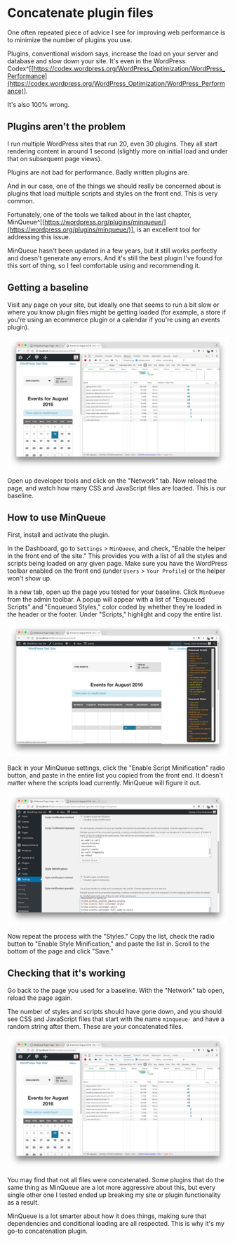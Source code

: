 
# Concatenate plugin files

One often repeated piece of advice I see for improving web performance is to minimize the number of plugins you use.

Plugins, conventional wisdom says, increase the load on your server and database and slow down your site. It's even in the WordPress Codex^[[https://codex.wordpress.org/WordPress_Optimization/WordPress_Performance](https://codex.wordpress.org/WordPress_Optimization/WordPress_Performance)].

It's also 100% wrong.

## Plugins aren't the problem

I run multiple WordPress sites that run 20, even 30 plugins. They all start rendering content in around 1 second (slightly more on initial load and under that on subsequent page views).

Plugins are not bad for performance. Badly written plugins are.

And in our case, one of the things we should really be concerned about is plugins that load multiple scripts and styles on the front end. This is very common.

Fortunately, one of the tools we talked about in the last chapter, MinQueue^[[https://wordpress.org/plugins/minqueue/](https://wordpress.org/plugins/minqueue/)], is an excellent tool for addressing this issue.

MinQueue hasn't been updated in a few years, but it still works perfectly and doesn't generate any errors. And it's still the best plugin I've found for this sort of thing, so I feel comfortable using and recommending it.

## Getting a baseline

Visit any page on your site, but ideally one that seems to run a bit slow or where you know plugin files might be getting loaded (for example, a store if you're using an ecommerce plugin or a calendar if you're using an events plugin).

![There are 13 different scripts being loaded on this page](img/minqueue-before.jpg)

Open up developer tools and click on the "Network" tab. Now reload the page, and watch how many CSS and JavaScript files are loaded. This is our baseline.

## How to use MinQueue

First, install and activate the plugin.

In the Dashboard, go to `Settings` > `MinQueue`, and check, "Enable the helper in the front end of the site." This provides you with a list of all the styles and scripts being loaded on any given page. Make sure you have the WordPress toolbar enabled on the front end (under `Users` > `Your Profile`) or the helper won't show up.

In a new tab, open up the page you tested for your baseline. Click `MinQueue` from the admin toolbar. A popup will appear with a list of "Enqueued Scripts" and "Enqueued Styles," color coded by whether they're loaded in the header or the footer. Under "Scripts," highlight and copy the entire list.

![The MinQueue Helper](img/minqueue-1.jpg)

Back in your MinQueue settings, click the "Enable Script Minification" radio button, and paste in the entire list you copied from the front end. It doesn't matter where the scripts load currently. MinQueue will figure it out.

![Adding files to MinQueue in the dashboard](img/minqueue-2.jpg)

Now repeat the process with the "Styles." Copy the list, check the radio button to "Enable Style Minification," and paste the list in. Scroll to the bottom of the page and click "Save."

## Checking that it's working

Go back to the page you used for a baseline. With the "Network" tab open, reload the page again.

The number of styles and scripts should have gone down, and you should see CSS and JavaScript files that start with the name `minqueue-` and have a random string after them. These are your concatenated files.

![Now there are only 3 scripts being loaded. That's a huge difference!](img/minqueue-before.jpg)

You may find that not all files were concatenated. Some plugins that do the same thing as MinQueue are a lot more aggressive about this, but every single other one I tested ended up breaking my site or plugin functionality as a result.

MinQueue is a lot smarter about how it does things, making sure that dependencies and conditional loading are all respected. This is why it's my go-to concatenation plugin.